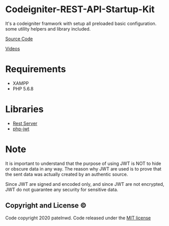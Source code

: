 # Codeigniter-REST-API-Startup-Kit

It's a codeigniter framwork with setup all preloaded basic configuration. some utility helpers and library included.

[Source Code](https://github.com/patelnwd/Codeigniter-REST-API-Startup-Kit)

[Videos](https://youtube.com)

# Requirements

- XAMPP
- PHP 5.6.8

# Libraries

- [Rest Server](https://github.com/chriskacerguis/codeigniter-restserver)
- [php-jwt](https://github.com/firebase/php-jwt)

# Note

It is important to understand that the purpose of using JWT is NOT to hide or obscure data in any way. The reason why JWT are used is to prove that the sent data was actually created by an authentic source.

Since JWT are signed and encoded only, and since JWT are not encrypted, JWT do not guarantee any security for sensitive data.


## Copyright and License ©️

Code copyright 2020 patelnwd. Code released under the [MIT license](http://www.opensource.org/licenses/MIT)